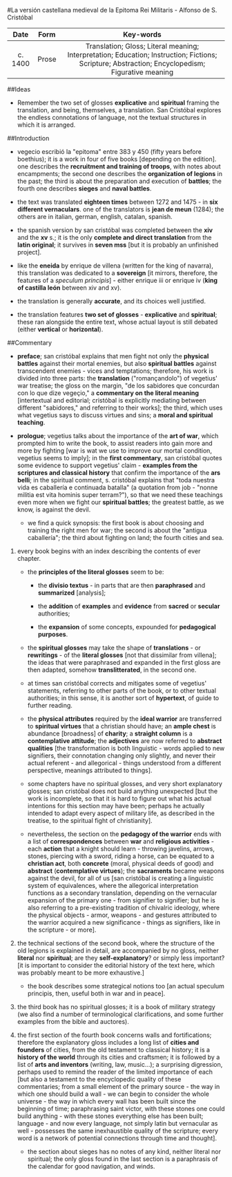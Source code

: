 #La versión castellana medieval de la Epitoma Rei Militaris - Alfonso de S. Cristóbal

|Date|Form|Key-words|
|:---:|:---:|:---:|
|c. 1400|Prose|Translation; Gloss; Literal meaning; Interpretation; Education; Instruction; Fictions; Scripture; Abstraction; Encyclopedism; Figurative meaning|

##Ideas

- Remember the two set of glosses __explicative__ and __spiritual__ framing the translation, and being, themselves, a translation. San Cristóbal explores the endless connotations of language, not the textual structures in which it is arranged.

##Introduction

- vegecio escribió la "epitoma" entre 383 y 450 (fifty years before boethius); it is a work in four of five books [depending on the edition]. one describes the __recruitment and training of troops__, with notes about encampments; the second one describes the __organization of legions__ in the past; the third is about the preparation and execution of __battles__; the fourth one describes __sieges__ and __naval battles__.

- the text was translated __eighteen times__ between 1272 and 1475 - in __six different vernaculars__. one of the translators is __jean de meun__ (1284); the others are in italian, german, english, catalan, spanish.

- the spanish version by san cristóbal was completed between the __xiv__ and the __xv__ s.; it is the only __complete and direct translation__ from the __latin original__; it survives in __seven mss__ [but it is probably an unfinished project].

- like the __eneida__ by enrique de villena (written for the king of navarra), this translation was dedicated to a __sovereign__ [it mirrors, therefore, the features of a _speculum principis_] - either enrique iii or enrique iv (__king of castilla león__ between  xiv and xv).

- the translation is generally __accurate__, and its choices well justified.

- the translation features __two set of glosses__ - __explicative__ and __spiritual__; these ran alongside the entire text, whose actual layout is still debated (either __vertical__ or __horizontal__).

##Commentary

- __preface__; san cristóbal explains that men fight not only the __physical battles__ against their mortal enemies, but also __spiritual battles__ against transcendent enemies - vices and temptations; therefore, his work is divided into three parts: the __translation__ ("romançandolo") of vegetius' war treatise; the gloss on the margin, "de los sabidores que concurdan con lo que dize vegeçio," a __commentary on the literal meaning__ [intertextual and editorial; cristóbal is explicitly mediating between different "sabidores," and referring to their works]; the third, which uses what vegetius says to discuss virtues and sins; a __moral and spiritual teaching__.

- __prologue__; vegetius talks about the importance of the __art of war__, which prompted him to write the book, to assist readers into gain more and more by fighting [war is wat we use to improve our mortal condition, vegetius seems to imply]; in the __first commentary__, san cristóbal quotes some evidence to support vegetius' claim - __examples from the scriptures and classical history__ that confirm the importance of the __ars belli__; in the spiritual comment, s. cristóbal explains that "toda nuestra vida es caballería e continuada batalla" (a quotation from job - "nonne militia est vita hominis super terram?"), so that we need these teachings even more when we fight our __spiritual battles__; the greatest battle, as we know, is against the devil.

	- we find a quick synopsis: the first book is about choosing and training the right men for war; the second is about the "antigua caballería"; the third about fighting on land; the fourth cities and sea.

1. every book begins with an index describing the contents of ever chapter.

	- the __principles of the literal glosses__ seem to be:

		- the __divisio textus__ - in parts that are then __paraphrased__ and __summarized__ [analysis];

		- the __addition__ of __examples__ and __evidence__ from __sacred__ or __secular__ authorities;

		- the __expansion__ of some concepts, expounded for __pedagogical purposes__.

	- the __spiritual glosses__ may take the shape of __translations__ - or __rewritings__ - of the __literal glosses__ [not that dissimilar from villena]; the ideas that were paraphrased and expanded in the first gloss are then adapted, somehow __translitterated__, in the second one.

	- at times san cristóbal corrects and mitigates some of vegetius' statements, referring to other parts of the book, or to other textual authorities; in this sense, it is another sort of __hypertext__, of guide to further reading.

	- the __physical attributes__ required by the __ideal warrior__ are transferred to __spiritual virtues__ that a christian should have; an __ample chest__ is abundance [broadness] of __charity__; a __straight column__ is a __contemplative attitude__; the __adjectives__ are now referred to __abstract qualities__ [the transformation is both linguistic - words applied to new signifiers, their connotation changing only slightly, and never their actual referent - and allegorical - things understood from a different perspective, meanings attributed to things].

	- some chapters have no spiritual glosses, and very short explanatory glosses; san cristóbal does not build anything unexpected [but the work is incomplete, so that it is hard to figure out what his actual intentions for this section may have been; perhaps he actually intended to adapt every aspect of military life, as described in the treatise, to the spiritual fight of christianity].

	- nevertheless, the section on the __pedagogy of the warrior__ ends with a list of __correspondences__ between __war__ and __religious activities__ - each __action__ that a knight should learn - throwing javelins, arrows, stones, piercing with a sword, riding a horse, can be equated to a __christian act__, both __concrete__ (moral, physical deeds of good) and __abstract__ (__contemplative virtues__); the __sacraments__ became weapons against the devil, for all of us [san cristóbal is creating a linguistic system of equivalences, where the allegorical interpretation functions as a secondary translation, depending on the vernacular expansion of the primary one - from signifier to signifier; but he is also referring to a pre-existing tradition of chivalric ideology, where the physical objects - armor, weapons - and gestures attributed to the warrior acquired a new significance - things as signifiers, like in the scripture - or more].

2. the technical sections of the second book, where the structure of the old legions is explained in detail, are accompanied by no gloss, neither __literal__ nor __spiritual__; are they __self-explanatory__? or simply less important? [it is important to consider the editorial history of the text here, which was probably meant to be more exhaustive.]

	- the book describes some strategical notions too [an actual speculum principis, then, useful both in war and in peace].

3. the third book has no spiritual glosses; it is a book of military strategy (we also find a number of terminological clarifications, and some further examples from the bible and auctores).

4. the first section of the fourth book concerns walls and fortifications; therefore the explanatory gloss includes a long list of __cities and founders__ of cities, from the old testament to classical history; it is a __history of the world__ through its cities and craftsmen; it is followed by a list of __arts and inventors__ (writing, law, music...); a surprising digression, perhaps used to remind the reader of the limited importance of each [but also a testament to the encyclopedic quality of these commentaries; from a small element of the primary source - the way in which one should build a wall - we can begin to consider the whole universe - the way in which every wall has been built since the beginning of time; paraphrasing saint victor, with these stones one could build anything - with these stones everything else has been built; language - and now every language, not simply latin but vernacular as well - possesses the same inexhaustible quality of the scripture; every word is a network of potential connections through time and thought].

	- the section about sieges has no notes of any kind, neither literal nor spiritual; the only gloss found in the last section is a paraphrasis of the calendar for good navigation, and winds.
